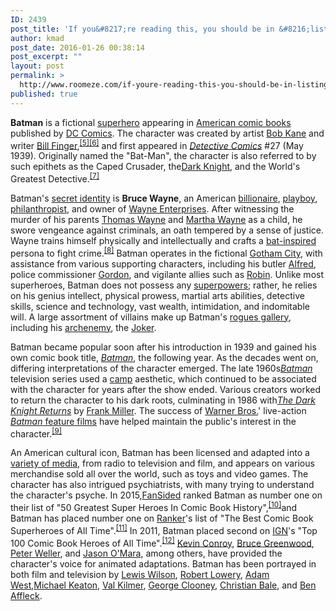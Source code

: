 ```yaml
---
ID: 2439
post_title: 'If you&#8217;re reading this, you should be in &#8216;listings&#8217;'
author: kmad
post_date: 2016-01-26 00:38:14
post_excerpt: ""
layout: post
permalink: >
  http://www.roomeze.com/if-youre-reading-this-you-should-be-in-listings/
published: true
---
```

<b>Batman</b> is a fictional <a title="Superhero" href="https://en.wikipedia.org/wiki/Superhero">superhero</a> appearing in <a title="American comic book" href="https://en.wikipedia.org/wiki/American_comic_book">American comic books</a> published by <a title="DC Comics" href="https://en.wikipedia.org/wiki/DC_Comics">DC Comics</a>. The character was created by artist <a title="Bob Kane" href="https://en.wikipedia.org/wiki/Bob_Kane">Bob Kane</a> and writer <a title="Bill Finger" href="https://en.wikipedia.org/wiki/Bill_Finger">Bill Finger</a>,<sup id="cite_ref-FingerSep2015_5-0" class="reference"><a href="https://en.wikipedia.org/wiki/Batman#cite_note-FingerSep2015-5">[5]</a></sup><sup id="cite_ref-FingerOct2015_6-0" class="reference"><a href="https://en.wikipedia.org/wiki/Batman#cite_note-FingerOct2015-6">[6]</a></sup> and first appeared in <i><a title="Detective Comics" href="https://en.wikipedia.org/wiki/Detective_Comics">Detective Comics</a></i> #27 (May 1939). Originally named the "Bat-Man", the character is also referred to by such epithets as the Caped Crusader, the<a title="Dark Knight (nickname)" href="https://en.wikipedia.org/wiki/Dark_Knight_(nickname)">Dark Knight</a>, and the World's Greatest Detective.<sup id="cite_ref-Fleisher_7-0" class="reference"><a href="https://en.wikipedia.org/wiki/Batman#cite_note-Fleisher-7">[7]</a></sup>

Batman's <a title="Secret identity" href="https://en.wikipedia.org/wiki/Secret_identity">secret identity</a> is <b>Bruce Wayne</b>, an American <a title="Billionaire" href="https://en.wikipedia.org/wiki/Billionaire">billionaire</a>, <a title="Playboy (lifestyle)" href="https://en.wikipedia.org/wiki/Playboy_(lifestyle)">playboy</a>, <a title="Philanthropy" href="https://en.wikipedia.org/wiki/Philanthropy">philanthropist</a>, and owner of <a title="Wayne Enterprises" href="https://en.wikipedia.org/wiki/Wayne_Enterprises">Wayne Enterprises</a>. After witnessing the murder of his parents <a title="Thomas Wayne" href="https://en.wikipedia.org/wiki/Thomas_Wayne">Thomas Wayne</a> and <a title="Martha Wayne" href="https://en.wikipedia.org/wiki/Martha_Wayne">Martha Wayne</a> as a child, he swore vengeance against criminals, an oath tempered by a sense of justice. Wayne trains himself physically and intellectually and crafts a <a title="Batsuit" href="https://en.wikipedia.org/wiki/Batsuit">bat-inspired</a> persona to fight crime.<sup id="cite_ref-dc-ency_8-0" class="reference"><a href="https://en.wikipedia.org/wiki/Batman#cite_note-dc-ency-8">[8]</a></sup> Batman operates in the fictional <a title="Gotham City" href="https://en.wikipedia.org/wiki/Gotham_City">Gotham City</a>, with assistance from various supporting characters, including his butler <a title="Alfred Pennyworth" href="https://en.wikipedia.org/wiki/Alfred_Pennyworth">Alfred</a>, police commissioner <a title="James Gordon (comics)" href="https://en.wikipedia.org/wiki/James_Gordon_(comics)">Gordon</a>, and vigilante allies such as <a title="Robin (comics)" href="https://en.wikipedia.org/wiki/Robin_(comics)">Robin</a>. Unlike most superheroes, Batman does not possess any <a title="Superpower (ability)" href="https://en.wikipedia.org/wiki/Superpower_(ability)">superpowers</a>; rather, he relies on his genius intellect, physical prowess, martial arts abilities, detective skills, science and technology, vast wealth, intimidation, and indomitable will. A large assortment of villains make up Batman's <a title="List of Batman Family adversaries" href="https://en.wikipedia.org/wiki/List_of_Batman_Family_adversaries">rogues gallery</a>, including his <a title="Archenemy" href="https://en.wikipedia.org/wiki/Archenemy">archenemy</a>, the <a title="Joker (comics)" href="https://en.wikipedia.org/wiki/Joker_(comics)">Joker</a>.

Batman became popular soon after his introduction in 1939 and gained his own comic book title, <i><a title="Batman (comic book)" href="https://en.wikipedia.org/wiki/Batman_(comic_book)">Batman</a></i>, the following year. As the decades went on, differing interpretations of the character emerged. The late 1960s<i><a title="Batman (TV series)" href="https://en.wikipedia.org/wiki/Batman_(TV_series)">Batman</a></i> television series used a <a title="Camp (style)" href="https://en.wikipedia.org/wiki/Camp_(style)">camp</a> aesthetic, which continued to be associated with the character for years after the show ended. Various creators worked to return the character to his dark roots, culminating in 1986 with<i><a title="The Dark Knight Returns" href="https://en.wikipedia.org/wiki/The_Dark_Knight_Returns">The Dark Knight Returns</a></i> by <a title="Frank Miller (comics)" href="https://en.wikipedia.org/wiki/Frank_Miller_(comics)">Frank Miller</a>. The success of <a title="Warner Bros." href="https://en.wikipedia.org/wiki/Warner_Bros.">Warner Bros.</a>' live-action <a title="Batman in film" href="https://en.wikipedia.org/wiki/Batman_in_film"><i>Batman</i> feature films</a> have helped maintain the public's interest in the character.<sup id="cite_ref-9" class="reference"><a href="https://en.wikipedia.org/wiki/Batman#cite_note-9">[9]</a></sup>

An American cultural icon, Batman has been licensed and adapted into a <a title="Batman franchise media" href="https://en.wikipedia.org/wiki/Batman_franchise_media">variety of media</a>, from radio to television and film, and appears on various merchandise sold all over the world, such as toys and video games. The character has also intrigued psychiatrists, with many trying to understand the character's psyche. In 2015,<a title="Time Inc." href="https://en.wikipedia.org/wiki/Time_Inc.">FanSided</a> ranked Batman as number one on their list of "50 Greatest Super Heroes In Comic Book History",<sup id="cite_ref-10" class="reference"><a href="https://en.wikipedia.org/wiki/Batman#cite_note-10">[10]</a></sup>and Batman has placed number one on <a title="Ranker" href="https://en.wikipedia.org/wiki/Ranker">Ranker</a>'s list of "The Best Comic Book Superheroes of All Time".<sup id="cite_ref-11" class="reference"><a href="https://en.wikipedia.org/wiki/Batman#cite_note-11">[11]</a></sup> In 2011, Batman placed second on <a title="IGN" href="https://en.wikipedia.org/wiki/IGN">IGN</a>'s "Top 100 Comic Book Heroes of All Time".<sup id="cite_ref-12" class="reference"><a href="https://en.wikipedia.org/wiki/Batman#cite_note-12">[12]</a></sup> <a title="Kevin Conroy" href="https://en.wikipedia.org/wiki/Kevin_Conroy">Kevin Conroy</a>, <a title="Bruce Greenwood" href="https://en.wikipedia.org/wiki/Bruce_Greenwood">Bruce Greenwood</a>, <a title="Peter Weller" href="https://en.wikipedia.org/wiki/Peter_Weller">Peter Weller</a>, and <a title="Jason O'Mara" href="https://en.wikipedia.org/wiki/Jason_O%27Mara">Jason O'Mara</a>, among others, have provided the character's voice for animated adaptations. Batman has been portrayed in both film and television by <a title="Lewis Wilson" href="https://en.wikipedia.org/wiki/Lewis_Wilson">Lewis Wilson</a>, <a title="Robert Lowery (actor)" href="https://en.wikipedia.org/wiki/Robert_Lowery_(actor)">Robert Lowery</a>, <a title="Adam West" href="https://en.wikipedia.org/wiki/Adam_West">Adam West</a>,<a title="Michael Keaton" href="https://en.wikipedia.org/wiki/Michael_Keaton">Michael Keaton</a>, <a title="Val Kilmer" href="https://en.wikipedia.org/wiki/Val_Kilmer">Val Kilmer</a>, <a title="George Clooney" href="https://en.wikipedia.org/wiki/George_Clooney">George Clooney</a>, <a title="Christian Bale" href="https://en.wikipedia.org/wiki/Christian_Bale">Christian Bale</a>, and <a title="Ben Affleck" href="https://en.wikipedia.org/wiki/Ben_Affleck">Ben Affleck</a>.
<div class="toclimit-3">
<div id="toc" class="toc">
<ul>
 	<li class="toclevel-1 tocsection-56"></li>
</ul>
</div>
</div>